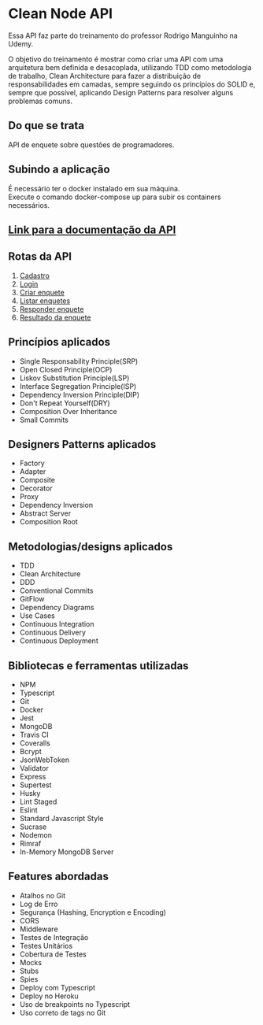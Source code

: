 # Clean Node API
Essa API faz parte do treinamento do professor Rodrigo Manguinho na Udemy.

O objetivo do treinamento é mostrar como criar uma API com uma arquitetura bem definida e desacoplada, utilizando TDD como metodologia de trabalho, Clean Architecture para fazer a distribuição de responsabilidades em camadas, sempre seguindo os princípios do SOLID e, sempre que possível, aplicando Design Patterns para resolver alguns problemas comuns.

## Do que se trata
API de enquete sobre questões de programadores.
<br />

## Subindo a aplicação
É necessário ter o docker instalado em sua máquina.<br />
Execute o comando docker-compose up para subir os containers necessários.
<br />


## [**Link para a documentação da API**](http://localhost:3000/api-docs)

## Rotas da API
1. [Cadastro](./requirements/signup.md)
2. [Login](./requirements/login.md)
3. [Criar enquete](./requirements/add-survey.md)
4. [Listar enquetes](./requirements/list-all-surveys.md)
5. [Responder enquete](./requirements/save-survey-result.md)
6. [Resultado da enquete](./requirements/list-survey-result.md)

## Princípios aplicados
<ul>
    <li>Single Responsability Principle(SRP)</li>
    <li>Open Closed Principle(OCP)</li>
    <li>Liskov Substitution Principle(LSP)</li>
    <li>Interface Segregation Principle(ISP)</li>
    <li>Dependency Inversion Principle(DIP)</li>
    <li>Don't Repeat Yourself(DRY)</li>
    <li>Composition Over Inheritance</li>
    <li>Small Commits</li>
</ul>

## Designers Patterns aplicados
<ul>
    <li>Factory</li>
    <li>Adapter</li>
    <li>Composite</li>
    <li>Decorator</li>
    <li>Proxy</li>
    <li>Dependency Inversion</li>
    <li>Abstract Server</li>
    <li>Composition Root</li>
</ul>

## Metodologias/designs aplicados
<ul>
    <li>TDD</li>
    <li>Clean Architecture</li>
    <li>DDD</li>
    <li>Conventional Commits</li>
    <li>GitFlow</li>
    <li>Dependency Diagrams</li>
    <li>Use Cases</li>
    <li>Continuous Integration</li>
    <li>Continuous Delivery</li>
    <li>Continuous Deployment</li>
</ul>

## Bibliotecas e ferramentas utilizadas
<ul>
    <li>NPM</li>
    <li>Typescript</li>
    <li>Git</li>
    <li>Docker</li>
    <li>Jest</li>
    <li>MongoDB</li>
    <li>Travis CI</li>
    <li>Coveralls</li>
    <li>Bcrypt</li>
    <li>JsonWebToken</li>
    <li>Validator</li>
    <li>Express</li>
    <li>Supertest</li>
    <li>Husky</li>
    <li>Lint Staged</li>
    <li>Eslint</li>
    <li>Standard Javascript Style</li>
    <li>Sucrase</li>
    <li>Nodemon</li>
    <li>Rimraf</li>
    <li>In-Memory MongoDB Server</li>
</ul>

## Features abordadas
<ul>
    <li>Atalhos no Git</li>
    <li>Log de Erro</li>
    <li>Segurança (Hashing, Encryption e Encoding)</li>
    <li>CORS</li>
    <li>Middleware</li>
    <li>Testes de Integração</li>
    <li>Testes Unitários</li>
    <li>Cobertura de Testes</li>
    <li>Mocks</li>
    <li>Stubs</li>
    <li>Spies</li>
    <li>Deploy com Typescript</li>
    <li>Deploy no Heroku</li>
    <li>Uso de breakpoints no Typescript</li>
    <li>Uso correto de tags no Git</li>
</ul>




